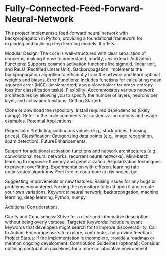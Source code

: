 # Fully-Connected-Feed-Forward-Neural-Network

This project implements a feed-forward neural network with backpropagation in Python, providing a foundational framework for exploring and building deep learning models. It offers:

Modular Design: The code is well-structured with clear separation of concerns, making it easy to understand, modify, and extend.
Activation Functions: Supports common activation functions like sigmoid, linear unit, and ReLU (Rectified Linear Unit).
Backpropagation: Implements the backpropagation algorithm to efficiently train the network and learn optimal weights and biases.
Error Functions: Includes functions for calculating mean squared error (MSE) (implemented) and a placeholder for cross-entropy loss (for classification tasks).
Flexibility: Accommodates various network architectures by allowing you to specify the number of layers, neurons per layer, and activation functions.
Getting Started:

Clone or download the repository.
Install required dependencies (likely numpy).
Refer to the code comments for customization options and usage examples.
Potential Applications:

Regression: Predicting continuous values (e.g., stock prices, housing prices).
Classification: Categorizing data points (e.g., image recognition, spam detection).
Future Enhancements:

Support for additional activation functions and network architectures (e.g., convolutional neural networks, recurrent neural networks).
Mini-batch learning to improve efficiency and generalization.
Regularization techniques to prevent overfitting.
Experimentation with different learning rate optimization algorithms.
Feel free to contribute to this project by:

Suggesting improvements or new features.
Raising issues for any bugs or problems encountered.
Forking the repository to build upon it and create your own variations.
Keywords: neural network, backpropagation, machine learning, deep learning, Python, numpy

Additional Considerations:

Clarity and Conciseness: Strive for a clear and informative description without being overly verbose.
Targeted Keywords: Include relevant keywords that developers might search for to improve discoverability.
Call to Action: Encourage users to explore, contribute, and provide feedback.
Project Status: If the implementation is incomplete, provide a roadmap or mention ongoing development.
Contribution Guidelines (optional): Consider outlining contribution guidelines for a more collaborative environment.
